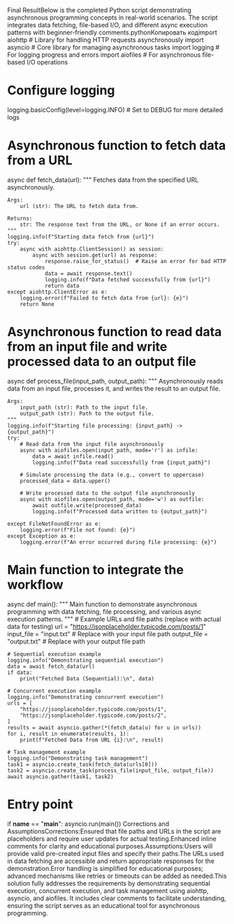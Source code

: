 Final ResultBelow is the completed Python script demonstrating asynchronous programming concepts in real-world scenarios. The script integrates data fetching, file-based I/O, and different async execution patterns with beginner-friendly comments.pythonКопировать кодimport aiohttp  # Library for handling HTTP requests asynchronously
import asyncio  # Core library for managing asynchronous tasks
import logging  # For logging progress and errors
import aiofiles  # For asynchronous file-based I/O operations

# Configure logging
logging.basicConfig(level=logging.INFO)  # Set to DEBUG for more detailed logs


# Asynchronous function to fetch data from a URL
async def fetch_data(url):
    """
    Fetches data from the specified URL asynchronously.

    Args:
        url (str): The URL to fetch data from.

    Returns:
        str: The response text from the URL, or None if an error occurs.
    """
    logging.info(f"Starting data fetch from {url}")
    try:
        async with aiohttp.ClientSession() as session:
            async with session.get(url) as response:
                response.raise_for_status()  # Raise an error for bad HTTP status codes
                data = await response.text()
                logging.info(f"Data fetched successfully from {url}")
                return data
    except aiohttp.ClientError as e:
        logging.error(f"Failed to fetch data from {url}: {e}")
        return None


# Asynchronous function to read data from an input file and write processed data to an output file
async def process_file(input_path, output_path):
    """
    Asynchronously reads data from an input file, processes it, and writes the result to an output file.

    Args:
        input_path (str): Path to the input file.
        output_path (str): Path to the output file.
    """
    logging.info(f"Starting file processing: {input_path} -> {output_path}")
    try:
        # Read data from the input file asynchronously
        async with aiofiles.open(input_path, mode='r') as infile:
            data = await infile.read()
            logging.info(f"Data read successfully from {input_path}")

        # Simulate processing the data (e.g., convert to uppercase)
        processed_data = data.upper()

        # Write processed data to the output file asynchronously
        async with aiofiles.open(output_path, mode='w') as outfile:
            await outfile.write(processed_data)
            logging.info(f"Processed data written to {output_path}")

    except FileNotFoundError as e:
        logging.error(f"File not found: {e}")
    except Exception as e:
        logging.error(f"An error occurred during file processing: {e}")


# Main function to integrate the workflow
async def main():
    """
    Main function to demonstrate asynchronous programming with data fetching,
    file processing, and various async execution patterns.
    """
    # Example URLs and file paths (replace with actual data for testing)
    url = "https://jsonplaceholder.typicode.com/posts/1"
    input_file = "input.txt"  # Replace with your input file path
    output_file = "output.txt"  # Replace with your output file path

    # Sequential execution example
    logging.info("Demonstrating sequential execution")
    data = await fetch_data(url)
    if data:
        print("Fetched Data (Sequential):\n", data)

    # Concurrent execution example
    logging.info("Demonstrating concurrent execution")
    urls = [
        "https://jsonplaceholder.typicode.com/posts/1",
        "https://jsonplaceholder.typicode.com/posts/2",
    ]
    results = await asyncio.gather(*(fetch_data(u) for u in urls))
    for i, result in enumerate(results, 1):
        print(f"Fetched Data from URL {i}:\n", result)

    # Task management example
    logging.info("Demonstrating task management")
    task1 = asyncio.create_task(fetch_data(urls[0]))
    task2 = asyncio.create_task(process_file(input_file, output_file))
    await asyncio.gather(task1, task2)


# Entry point
if __name__ == "__main__":
    asyncio.run(main())
Corrections and AssumptionsCorrections:Ensured that file paths and URLs in the script are placeholders and require user updates for actual testing.Enhanced inline comments for clarity and educational purposes.Assumptions:Users will provide valid pre-created input files and specify their paths.The URLs used in data fetching are accessible and return appropriate responses for the demonstration.Error handling is simplified for educational purposes; advanced mechanisms like retries or timeouts can be added as needed.This solution fully addresses the requirements by demonstrating sequential execution, concurrent execution, and task management using aiohttp, asyncio, and aiofiles. It includes clear comments to facilitate understanding, ensuring the script serves as an educational tool for asynchronous programming.